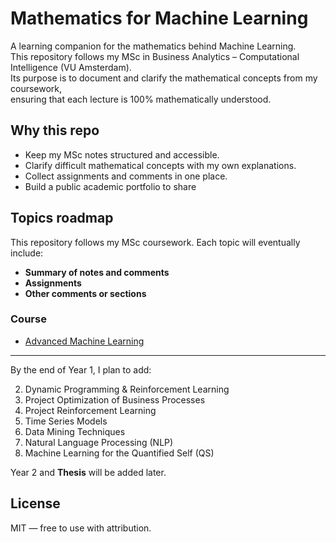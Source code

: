 # Mathematics for Machine Learning

A learning companion for the mathematics behind Machine Learning.  
This repository follows my MSc in Business Analytics – Computational Intelligence (VU Amsterdam).  
Its purpose is to document and clarify the mathematical concepts from my coursework,  
ensuring that each lecture is 100% mathematically understood.

## Why this repo  

- Keep my MSc notes structured and accessible.  
- Clarify difficult mathematical concepts with my own explanations.  
- Collect assignments and comments in one place.  
- Build a public academic portfolio to share

## Topics roadmap

This repository follows my MSc coursework. Each topic will eventually include:
- **Summary of notes and comments**
- **Assignments**
- **Other comments or sections**

### Course

- [Advanced Machine Learning](docs/advanced-ml/README.md)

---

By the end of Year 1, I plan to add:  

2. Dynamic Programming & Reinforcement Learning  
3. Project Optimization of Business Processes  
4. Project Reinforcement Learning  
5. Time Series Models  
6. Data Mining Techniques  
7. Natural Language Processing (NLP)  
8. Machine Learning for the Quantified Self (QS)

Year 2 and **Thesis** will be added later.

## License
MIT — free to use with attribution.
